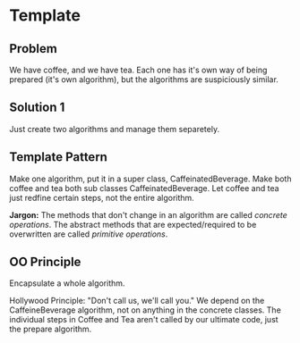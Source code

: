 # Template

## Problem

We have coffee, and we have tea. Each one has it's own way of being prepared (it's own algorithm), but the algorithms are suspiciously similar.

## Solution 1

Just create two algorithms and manage them separetely.

## Template Pattern

Make one algorithm, put it in a super class, CaffeinatedBeverage. Make both coffee and tea both sub classes CaffeinatedBeverage. Let coffee and tea just redfine certain steps, not the entire algorithm.

**Jargon:** The methods that don't change in an algorithm are called *concrete operations*. The abstract methods that are expected/required to be overwritten are called *primitive operations*.

## OO Principle

Encapsulate a whole algorithm.

Hollywood Principle: "Don't call us, we'll call you." We depend on the CaffeineBeverage algorithm, not on anything in the concrete classes. The individual steps in Coffee and Tea aren't called by our ultimate code, just the prepare algorithm.

